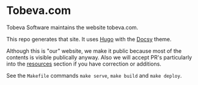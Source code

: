 # Tobeva.com

Tobeva Software maintains the website tobeva.com.

This repo generates that site. It uses [Hugo](https://gohugo.io/) with the [Docsy](https://github.com/google/docsy) theme.

Although this is "our" website, we make it public because most of the contents is visible publically anyway. Also we will accept PR's particularly into the [resources](content/resources) section if you have correction or additions.

See the `Makefile` commands `make serve`, `make build` and `make deploy`.

